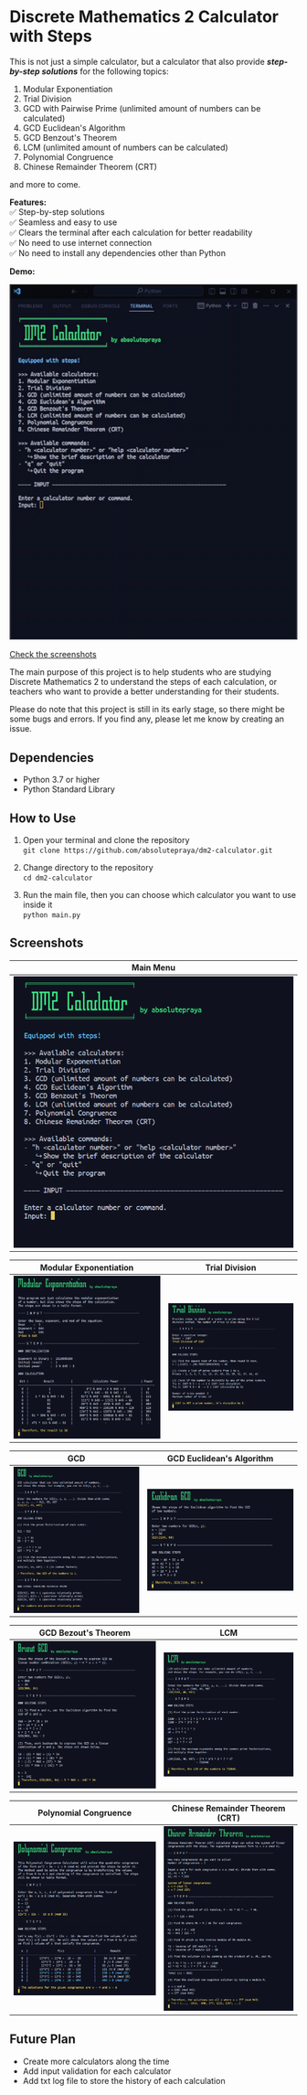 # Discrete Mathematics 2 Calculator with Steps

This is not just a simple calculator, but a calculator that also provide ***step-by-step solutions*** for the following topics:

1. Modular Exponentiation
2. Trial Division
3. GCD with Pairwise Prime (unlimited amount of numbers can be calculated)
4. GCD Euclidean's Algorithm
5. GCD Benzout's Theorem
6. LCM (unlimited amount of numbers can be calculated)
7. Polynomial Congruence
8. Chinese Remainder Theorem (CRT)

and more to come.

**Features:**  
✅ Step-by-step solutions  
✅ Seamless and easy to use  
✅ Clears the terminal after each calculation for better readability  
✅ No need to use internet connection  
✅ No need to install any dependencies other than Python

**Demo:**
<div align="center">

![Demo](README/demo_small.gif)

</div>

[Check the screenshots](#screenshots)

The main purpose of this project is to help students who are studying Discrete Mathematics 2 to understand the steps of each calculation, or teachers who want to provide a better understanding for their students.

Please do note that this project is still in its early stage, so there might be some bugs and errors. If you find any, please let me know by creating an issue.

## Dependencies

- Python 3.7 or higher
- Python Standard Library

## How to Use

1. Open your terminal and clone the repository  
`git clone https://github.com/absolutepraya/dm2-calculator.git`

2. Change directory to the repository  
`cd dm2-calculator`

3. Run the main file, then you can choose which calculator you want to use inside it  
`python main.py`

## Screenshots

| **Main Menu** |
|---------|
| ![Main Menu](README/main_menu.png) |

| **Modular Exponentiation** | **Trial Division** |
|---------|---------|
| ![Modular Exponentiation](README/mod_exp.png) | ![Trial Division](README/trial_div.png) |

| **GCD** | **GCD Euclidean's Algorithm** |
|---------|---------|
| ![GCD](README/gcd.png) | ![GCD Euclidean's Algorithm](README/gcd_euclidean.png) |

| **GCD Bezout's Theorem** | **LCM** |
|---------|---------|
| ![GCD Bezout's Theorem](README/gcd_bezout.png) | ![LCM](README/lcm.png) |

| **Polynomial Congruence** | **Chinese Remainder Theorem (CRT)** |
|---------|---------|
| ![Polynomial Congruence](README/polynomial_congruence.png) | ![Chinese Remainder Theorem (CRT)](README/crt.png) |

## Future Plan

- Create more calculators along the time
- Add input validation for each calculator
- Add txt log file to store the history of each calculation
